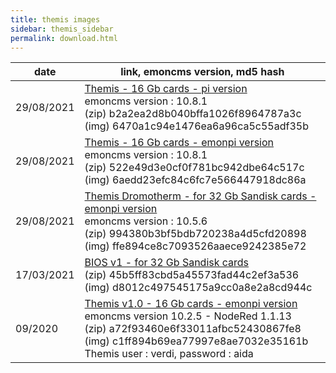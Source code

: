 ```yaml
---
title: themis images
sidebar: themis_sidebar
permalink: download.html
---
```

date | link, emoncms version, md5 hash
--|--
29/08/2021 | [Themis - 16 Gb cards - pi version](https://drive.google.com/uc?id=1SM9nP_75u8EXGqZST3VIVUsi-6czyYox&export=download) <br> emoncms version : 10.8.1 <br> (zip) b2a2ea2d8b040bffa1026f8964787a3c <br> (img) 6470a1c94e1476ea6a96ca5c55adf35b
29/08/2021 | [Themis - 16 Gb cards - emonpi version](https://drive.google.com/uc?id=17oDC_m1JGMFf5pbiJfR0FC0u7mWsDnax&export=download) <br> emoncms version : 10.8.1 <br> (zip) 522e49d3e0cf0f781bc942dbe64c517c <br> (img) 6aedd23efc84c6fc7e566447918dc86a
29/08/2021 | [Themis Dromotherm - for 32 Gb Sandisk cards - emonpi version](https://drive.google.com/uc?id=1o1-fPAVir6RJTm3YXmyQrn6phPwarYOV&export=download) <br> emoncms version : 10.5.6 <br> (zip) 994380b3bf5bdb720238a4d5cfd20898 <br> (img) ffe894ce8c7093526aaece9242385e72
17/03/2021 | [BIOS v1 - for 32 Gb Sandisk cards](https://drive.google.com/uc?id=1bupTvF8wL5hlDbqJBezgZWMwG7fgJnfB&export=download) <br> (zip) 45b5ff83cbd5a45573fad44c2ef3a536 <br> (img) d8012c497545175a9cc0a8e2a8cd944c
09/2020 | [Themis v1.0 - 16 Gb cards - emonpi version](https://drive.google.com/uc?id=tkYI&id=18_RIWeMACD1F-Qyf65KIlvG0Gkpq2DmM&export=download) <br> emoncms version 10.2.5 - NodeRed 1.1.13 <br> (zip) a72f93460e6f33011afbc52430867fe8 <br> (img) c1ff894b69ea77997e8ae7032e35161b <br> Themis user : verdi, password : aida
